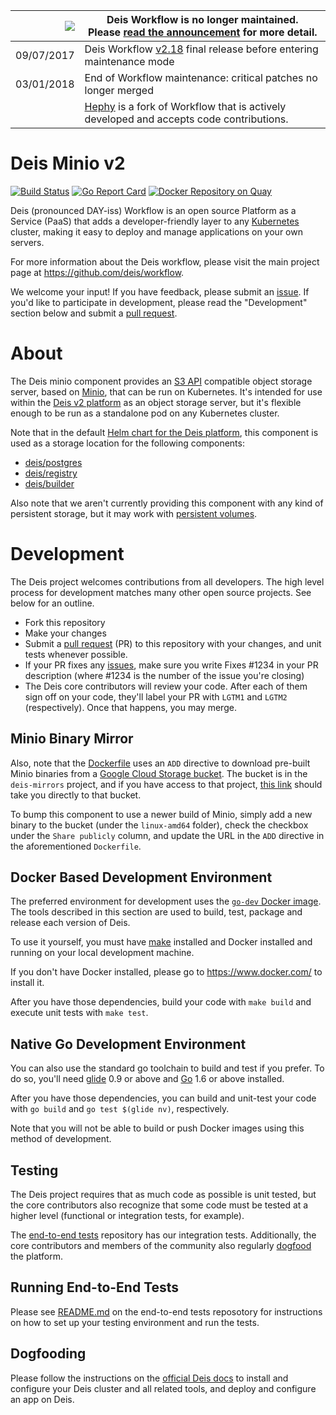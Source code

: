 
|![](https://upload.wikimedia.org/wikipedia/commons/thumb/1/17/Warning.svg/156px-Warning.svg.png) | Deis Workflow is no longer maintained.<br />Please [read the announcement](https://deis.com/blog/2017/deis-workflow-final-release/) for more detail. |
|---:|---|
| 09/07/2017 | Deis Workflow [v2.18][] final release before entering maintenance mode |
| 03/01/2018 | End of Workflow maintenance: critical patches no longer merged |
| | [Hephy](https://github.com/teamhephy/workflow) is a fork of Workflow that is actively developed and accepts code contributions. |

# Deis Minio v2

[![Build Status](https://ci.deis.io/job/minio/badge/icon)](https://ci.deis.io/job/minio)
[![Go Report Card](http://goreportcard.com/badge/deis/minio)](http://goreportcard.com/report/deis/minio)
[![Docker Repository on Quay](https://quay.io/repository/deisci/minio/status "Docker Repository on Quay")](https://quay.io/repository/deisci/minio)

Deis (pronounced DAY-iss) Workflow is an open source Platform as a Service (PaaS) that adds a developer-friendly layer to any [Kubernetes](http://kubernetes.io) cluster, making it easy to deploy and manage applications on your own servers.

For more information about the Deis workflow, please visit the main project page at https://github.com/deis/workflow.

We welcome your input! If you have feedback, please submit an [issue][issues]. If you'd like to participate in development, please read the "Development" section below and submit a [pull request][prs].

# About

The Deis minio component provides an [S3 API][s3-api] compatible object storage server, based on [Minio](http://minio.io), that can be run on Kubernetes. It's intended for use within the [Deis v2 platform][deis-docs] as an object storage server, but it's flexible enough to be run as a standalone pod on any Kubernetes cluster.

Note that in the default [Helm chart for the Deis platform](https://github.com/deis/charts/tree/master/deis-dev), this component is used as a storage location for the following components:

- [deis/postgres](https://github.com/deis/postgres)
- [deis/registry](https://github.com/deis/registry)
- [deis/builder](https://github.com/deis/builder)

Also note that we aren't currently providing this component with any kind of persistent storage, but it may work with [persistent volumes](http://kubernetes.io/docs/user-guide/volumes/).

# Development

The Deis project welcomes contributions from all developers. The high level process for development matches many other open source projects. See below for an outline.

* Fork this repository
* Make your changes
* Submit a [pull request][prs] (PR) to this repository with your changes, and unit tests whenever possible.
* If your PR fixes any [issues][issues], make sure you write Fixes #1234 in your PR description (where #1234 is the number of the issue you're closing)
* The Deis core contributors will review your code. After each of them sign off on your code, they'll label your PR with `LGTM1` and `LGTM2` (respectively). Once that happens, you may merge.

## Minio Binary Mirror

Also, note that the [Dockerfile](rootfs/Dockerfile) uses an `ADD` directive to download pre-built Minio binaries from a [Google Cloud Storage bucket](https://console.cloud.google.com/storage/browser/minio-mirror/?project=deis-mirrors). The bucket is in the `deis-mirrors` project, and if you have access to that project, [this link](https://console.cloud.google.com/storage/browser/minio-mirror/?project=deis-mirrors) should take you directly to that bucket.

To bump this component to use a newer build of Minio, simply add a new binary to the bucket (under the `linux-amd64` folder), check the checkbox under the `Share publicly` column, and update the URL in the `ADD` directive in the aforementioned `Dockerfile`.

## Docker Based Development Environment

The preferred environment for development uses the [`go-dev` Docker image](https://github.com/deis/docker-go-dev). The tools described in this section are used to build, test, package and release each version of Deis.

To use it yourself, you must have [make](https://www.gnu.org/software/make/) installed and Docker installed and running on your local development machine.

If you don't have Docker installed, please go to https://www.docker.com/ to install it.

After you have those dependencies, build your code with `make build` and execute unit tests with `make test`.

## Native Go Development Environment

You can also use the standard go toolchain to build and test if you prefer. To do so, you'll need [glide](https://github.com/Masterminds/glide) 0.9 or above and [Go](http://golang.org/) 1.6 or above installed.

After you have those dependencies, you can build and unit-test your code with `go build` and `go test $(glide nv)`, respectively.

Note that you will not be able to build or push Docker images using this method of development.


## Testing

The Deis project requires that as much code as possible is unit tested, but the core contributors also recognize that some code must be tested at a higher level (functional or integration tests, for example).

The [end-to-end tests](https://github.com/deis/workflow-e2e) repository has our integration tests. Additionally, the core contributors and members of the community also regularly [dogfood](https://en.wikipedia.org/wiki/Eating_your_own_dog_food) the platform.

## Running End-to-End Tests

Please see [README.md](https://github.com/deis/workflow-e2e/blob/master/README.md) on the end-to-end tests reposotory for instructions on how to set up your testing environment and run the tests.

## Dogfooding

Please follow the instructions on the [official Deis docs][deis-docs] to install and configure your Deis cluster and all related tools, and deploy and configure an app on Deis.


[install-k8s]: http://kubernetes.io/gettingstarted/
[s3-api]: http://docs.aws.amazon.com/AmazonS3/latest/API/APIRest.html
[issues]: https://github.com/deis/minio/issues
[prs]: https://github.com/deis/minio/pulls
[deis-docs]: https://deis.com/docs/workflow
[v2.18]: https://github.com/deis/workflow/releases/tag/v2.18.0
